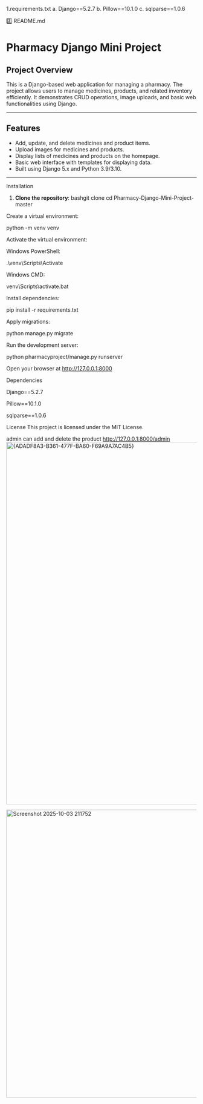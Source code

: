1.requirements.txt
a. Django==5.2.7
b. Pillow==10.1.0
c. sqlparse==1.0.6

2️⃣ README.md
# Pharmacy Django Mini Project

## Project Overview
This is a Django-based web application for managing a pharmacy. The project allows users to manage medicines, products, and related inventory efficiently. It demonstrates CRUD operations, image uploads, and basic web functionalities using Django.

---

## Features
- Add, update, and delete medicines and product items.  
- Upload images for medicines and products.  
- Display lists of medicines and products on the homepage.  
- Basic web interface with templates for displaying data.  
- Built using Django 5.x and Python 3.9/3.10.

---

Installation

1. **Clone the repository**:
bashgit clone <your-repo-link>
cd Pharmacy-Django-Mini-Project-master


Create a virtual environment:

python -m venv venv


Activate the virtual environment:

Windows PowerShell:

.\venv\Scripts\Activate


Windows CMD:

venv\Scripts\activate.bat


Install dependencies:

pip install -r requirements.txt


Apply migrations:

python manage.py migrate


Run the development server:

python pharmacyproject/manage.py runserver


Open your browser at http://127.0.0.1:8000



Dependencies

Django==5.2.7

Pillow==10.1.0

sqlparse==1.0.6


License
This project is licensed under the MIT License.


admin can add and delete the product http://127.0.0.1:8000/admin
<img width="1786" height="958" alt="{ADADF8A3-B361-477F-BA60-F69A9A7AC4B5}" src="https://github.com/user-attachments/assets/69df4734-8da0-4ff0-ac80-b9a4daa95710" />


<img width="1412" height="761" alt="Screenshot 2025-10-03 211752" src="https://github.com/user-attachments/assets/4b72fd6f-fd91-4b4a-b4b8-40454463adc9" />









